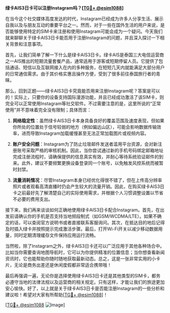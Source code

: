 **绿卡AIS3日卡可以注册Instagram吗？[[TG💪+ @esim1088](https://t.me/s/esim1088)]**

在当今这个社交媒体高度发达的时代，Instagram已经成为许多人分享生活、展示自我以及与朋友互动的重要平台之一。然而，对于一些在国外生活的用户来说，是否能够使用特定的SIM卡来注册和使用Instagram可能会成为一个疑问。今天我们就来聊聊关于绿卡AIS3日卡能否用于注册Instagram的问题，并且深入探讨一下相关背景和注意事项。

首先，让我们简单了解一下什么是绿卡AIS3日卡。绿卡AIS是泰国三大电信运营商之一AIS推出的短期流量套餐产品，通常适用于游客或短期停留人员。它提供了包括通话、短信以及互联网接入在内的多种服务，在短短几天内就能满足大部分用户的日常通信需求。由于其价格实惠且操作方便，受到了很多前往泰国旅行者的青睐。

那么，回到正题——绿卡AIS3日卡究竟能否用来注册Instagram呢？答案是可以的！实际上，只要你的设备支持国际漫游功能，并且已经成功激活了该SIM卡，则完全可以正常使用Instagram等社交软件。不过需要注意的是，这里所说的“正常使用”并不意味着完全没有限制；具体而言：

1. **网络稳定性**：虽然绿卡AIS3日卡本身具备良好的覆盖范围及速度表现，但如果你所处的位置处于信号较弱的地方（例如偏远山区），可能会影响数据传输效率，进而导致Instagram加载缓慢甚至无法正常加载图片或视频内容。
   
2. **账户安全问题**：Instagram为了防止垃圾邮件发送者滥用平台资源，会对新注册账号采取严格的审核机制。因此，当你尝试通过新的手机号码绑定邮箱地址完成注册流程时，请确保提供的信息真实有效，并耐心等待系统验证邮件的到来。此外，建议不要频繁更换设备登录同一个账号，以免触发风控系统而被暂时封禁。

3. **流量消耗情况**：尽管Instagram本身已经优化得很不错了，但在上传高分辨率照片或者观看高清直播时仍会产生较大的流量开销。因此，在购买绿卡AIS3日卡之前最好先了解清楚自己的实际使用需求，并根据个人习惯调整设置以节省不必要的费用支出。

接下来，我们再来谈谈如何正确地使用绿卡AIS3日卡配合Instagram。首先，在出发前请确认你的手机是否支持当地频段制式（如GSM/WCDMA/LTE）。如果不确定的话，可以查阅官方说明书或者直接联系客服询问。其次，在抵达目的地后记得及时插入绿卡并按照提示完成激活步骤。最后，打开Wi-Fi开关以减少移动数据用量，同时定期清理缓存文件保持应用运行流畅。

当然啦，除了Instagram之外，绿卡AIS3日卡还可以广泛应用于其他各种场合中。比如当你需要查询地图导航时，它可以为你提供精准的位置信息；当你想查看新闻资讯时，它也能帮助你随时随地获取最新动态。总之，这是一张非常实用的小卡片，无论是商务出差还是休闲度假都非常适合携带哦！

最后再强调一遍，无论你是选择使用绿卡AIS3日卡还是其他类型的SIM卡，都务必遵守当地的法律法规以及运营商的相关规定。只有这样，才能让我们的旅途更加安心愉快。好了，以上就是关于绿卡AIS3日卡是否能注册Instagram的一些分析和建议啦！希望对大家有所帮助[[TG💪+ @esim1088](https://t.me/s/esim1088)]！

[[TG💪+ @esim1088](https://t.me/s/esim1088) ![Image](https://i.postimg.cc/4NQfJmqS/Snipaste-2025-05-13-00-14-12.png)]